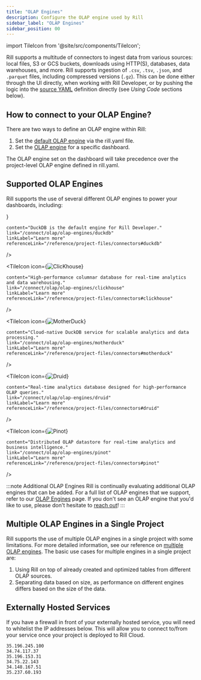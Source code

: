 ```yaml
---
title: "OLAP Engines"
description: Configure the OLAP engine used by Rill
sidebar_label: "OLAP Engines"
sidebar_position: 00
---
```


import TileIcon from '@site/src/components/TileIcon';



Rill supports a multitude of connectors to ingest data from various sources: local files, S3 or GCS buckets, downloads using HTTP(S), databases, data warehouses, and more. Rill supports ingestion of `.csv`, `.tsv`, `.json`, and `.parquet` files, including compressed versions (`.gz`). This can be done either through the UI directly, when working with Rill Developer, or by pushing the logic into the [source YAML](/reference/project-files/sources) definition directly (see _Using Code_ sections below).


## How to connect to your OLAP Engine?

There are two ways to define an OLAP engine within Rill:

1. Set the [default OLAP engine](/reference/project-files/rill-yaml#configuring-the-default-olap-engine) via the rill.yaml file.
2. Set the [OLAP engine](/reference/project-files/explore-dashboards) for a specific dashboard.

The OLAP engine set on the dashboard will take precedence over the project-level OLAP engine defined in rill.yaml.

## Supported OLAP Engines

Rill supports the use of several different OLAP engines to power your dashboards, including:

<div className="tile-icon-grid">
  <TileIcon
    icon={<img src="/img/connect/icons/Logo-DuckDB.png" alt="DuckDB" />}

    content="DuckDB is the default engine for Rill Developer."
    link="/connect/olap/olap-engines/duckdb"
    linkLabel="Learn more"
    referenceLink="/reference/project-files/connectors#duckdb"
  />

<TileIcon
    icon={<img src="/img/connect/icons/Logo-Clickhouse.png" alt="ClicKhouse" />}

    content="High-performance columnar database for real-time analytics and data warehousing."
    link="/connect/olap/olap-engines/clickhouse"
    linkLabel="Learn more"
    referenceLink="/reference/project-files/connectors#clickhouse"
  />

  <TileIcon
    icon={<img src="/img/connect/icons/Logo-Motherduck.png" alt="MotherDuck" />}

    content="Cloud-native DuckDB service for scalable analytics and data processing."
    link="/connect/olap/olap-engines/motherduck"
    linkLabel="Learn more"
    referenceLink="/reference/project-files/connectors#motherduck"
  />

  <TileIcon
    icon={<img src="/img/connect/icons/Logo-Druid.png" alt="Druid" />}

    content="Real-time analytics database designed for high-performance OLAP queries."
    link="/connect/olap/olap-engines/druid"
    linkLabel="Learn more"
    referenceLink="/reference/project-files/connectors#druid"
  />

  <TileIcon
    icon={<img src="/img/connect/icons/Logo-Pinot.png" alt="Pinot" />}

    content="Distributed OLAP datastore for real-time analytics and business intelligence."
    link="/connect/olap/olap-engines/pinot"
    linkLabel="Learn more"
    referenceLink="/reference/project-files/connectors#pinot"
  />
  </div>


:::note Additional OLAP Engines
Rill is continually evaluating additional OLAP engines that can be added. For a full list of OLAP engines that we support, refer to our [OLAP Engines](/reference/olap-engines) page. If you don't see an OLAP engine that you'd like to use, please don't hesitate to [reach out](/contact)!
:::

## Multiple OLAP Engines in a Single Project

Rill supports the use of multiple OLAP engines in a single project with some limitations. For more detailed information, see our reference on [multiple OLAP engines](/connect/olap/olap-engines/multiple-olap). The basic use cases for multiple engines in a single project are:

1. Using Rill on top of already created and optimized tables from different OLAP sources.
2. Separating data based on size, as performance on different engines differs based on the size of the data.

## Externally Hosted Services
If you have a firewall in front of your externally hosted service, you will need to whitelist the IP addresses below. This will allow you to connect to/from your service once your project is deployed to Rill Cloud. 
```
35.196.245.100
34.74.117.37
35.196.153.31
34.75.22.143
34.148.167.51
35.237.60.193
```


<!-- ## DuckDB

DuckDB is unique in that it can act as both a [source](/reference/connectors/motherduck) and an [OLAP engine](/connect/olap/olap-engines/duckdb) for Rill. If you wish to connect to existing tables in DuckDB, you can simply use the [DuckDB connector](/reference/connectors/motherduck#connecting-to-external-duckdb-as-a-source) to read a specific table or view from an accessible DuckDB database file and ingest the data into Rill.

<img src = '/img/build/connect/duckdb.png' class='rounded-gif' />
<br />

:::warning

Rill will use DuckDB by default as an embedded OLAP engine, but it is **not** currently possible to "bring your own DuckDB database" to be used as an alternative OLAP engine. The internal DuckDB that Rill uses is hardcoded and not configurable (necessary for Rill Cloud consistency).

:::


## Druid

When Druid has been configured as the [default OLAP engine](/reference/project-files/rill-yaml#configuring-the-default-olap-engine) for your project, any existing external tables that Rill can read and query should be shown through the Rill Developer UI. You can then create dashboards using these external Druid tables.

<img src = '/img/build/connect/external-tables/external-druid-table.png' class='rounded-gif' />
<br />

## ClickHouse

When ClickHouse has been configured as the [default OLAP engine](/reference/project-files/rill-yaml#configuring-the-default-olap-engine) for your project, any existing external tables that Rill can read and query should be shown through the Rill Developer UI. You can then create dashboards using these external ClickHouse tables.

<img src = '/img/build/connect/clickhouse.png' class='rounded-gif' />
<br />

:::note No Source Folder in ClickHouse
There is no source folder in a ClickHouse-based project, as all of the tables exist on your ClickHouse database and are read into Rill at startup. If you try to import data into a ClickHouse-based project, you will likely encounter errors stating that importing from XXX to ClickHouse is not supported.
:::

## Pinot

When Pinot has been configured as the [default OLAP engine](/reference/project-files/rill-yaml#configuring-the-default-olap-engine) for your project, any existing external tables that Rill can read and query should be shown through the Rill Developer UI under the `Tables` section in the left pane. You can then create dashboards using these external Pinot tables.

<img src = '/img/build/connect/external-tables/external-pinot-table.png' class='rounded-gif' />
<br /> -->